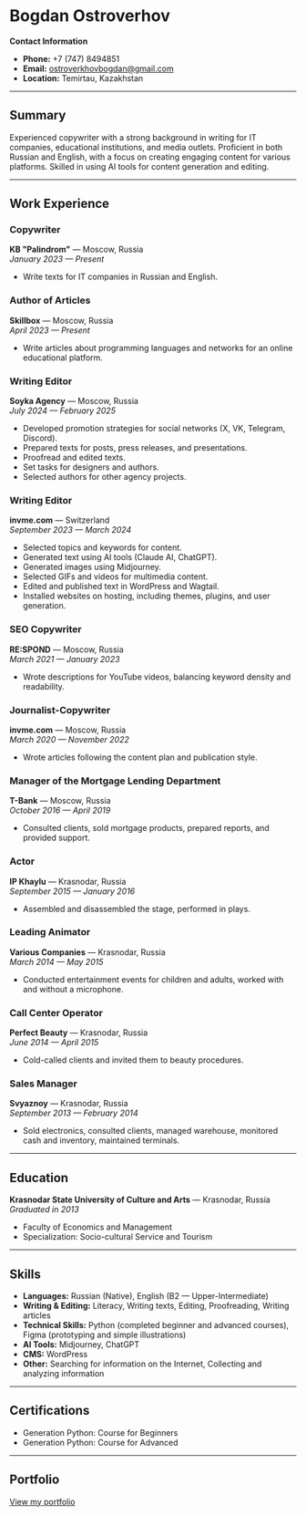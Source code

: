 # Bogdan Ostroverhov

**Contact Information**  
- **Phone:** +7 (747) 8494851  
- **Email:** [ostroverkhovbogdan@gmail.com](mailto:ostroverkhovbogdan@gmail.com)  
- **Location:** Temirtau, Kazakhstan  

---

## Summary  
Experienced copywriter with a strong background in writing for IT companies, educational institutions, and media outlets. Proficient in both Russian and English, with a focus on creating engaging content for various platforms. Skilled in using AI tools for content generation and editing.  

---

## Work Experience  

### **Copywriter**  
**KB "Palindrom"** — Moscow, Russia  
*January 2023 — Present*  
- Write texts for IT companies in Russian and English.  

### **Author of Articles**  
**Skillbox** — Moscow, Russia  
*April 2023 — Present*  
- Write articles about programming languages and networks for an online educational platform.  

### **Writing Editor**  
**Soyka Agency** — Moscow, Russia  
*July 2024 — February 2025*  
- Developed promotion strategies for social networks (X, VK, Telegram, Discord).  
- Prepared texts for posts, press releases, and presentations.  
- Proofread and edited texts.  
- Set tasks for designers and authors.  
- Selected authors for other agency projects.  

### **Writing Editor**  
**invme.com** — Switzerland  
*September 2023 — March 2024*  
- Selected topics and keywords for content.  
- Generated text using AI tools (Claude AI, ChatGPT).  
- Generated images using Midjourney.  
- Selected GIFs and videos for multimedia content.  
- Edited and published text in WordPress and Wagtail.  
- Installed websites on hosting, including themes, plugins, and user generation.  

### **SEO Copywriter**  
**RE:SPOND** — Moscow, Russia  
*March 2021 — January 2023*  
- Wrote descriptions for YouTube videos, balancing keyword density and readability.  

### **Journalist-Copywriter**  
**invme.com** — Moscow, Russia  
*March 2020 — November 2022*  
- Wrote articles following the content plan and publication style.  

### **Manager of the Mortgage Lending Department**  
**T-Bank** — Moscow, Russia  
*October 2016 — April 2019*  
- Consulted clients, sold mortgage products, prepared reports, and provided support.  

### **Actor**  
**IP Khaylu** — Krasnodar, Russia  
*September 2015 — January 2016*  
- Assembled and disassembled the stage, performed in plays.  

### **Leading Animator**  
**Various Companies** — Krasnodar, Russia  
*March 2014 — May 2015*  
- Conducted entertainment events for children and adults, worked with and without a microphone.  

### **Call Center Operator**  
**Perfect Beauty** — Krasnodar, Russia  
*June 2014 — April 2015*  
- Cold-called clients and invited them to beauty procedures.  

### **Sales Manager**  
**Svyaznoy** — Krasnodar, Russia  
*September 2013 — February 2014*  
- Sold electronics, consulted clients, managed warehouse, monitored cash and inventory, maintained terminals.  

---

## Education  
**Krasnodar State University of Culture and Arts** — Krasnodar, Russia  
*Graduated in 2013*  
- Faculty of Economics and Management  
- Specialization: Socio-cultural Service and Tourism  

---

## Skills  
- **Languages:** Russian (Native), English (B2 — Upper-Intermediate)  
- **Writing & Editing:** Literacy, Writing texts, Editing, Proofreading, Writing articles  
- **Technical Skills:** Python (completed beginner and advanced courses), Figma (prototyping and simple illustrations)  
- **AI Tools:** Midjourney, ChatGPT  
- **CMS:** WordPress  
- **Other:** Searching for information on the Internet, Collecting and analyzing information  

---

## Certifications  
- Generation Python: Course for Beginners  
- Generation Python: Course for Advanced  

---

## Portfolio  
[View my portfolio](portfolio.md)
